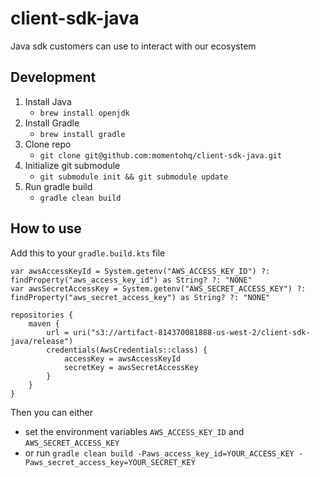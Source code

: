 # client-sdk-java
Java sdk customers can use to interact with our ecosystem

## Development

1. Install Java
   * `brew install openjdk`
1. Install Gradle
   * `brew install gradle`
1. Clone repo
    * `git clone git@github.com:momentohq/client-sdk-java.git`
1. Initialize git submodule
    * `git submodule init && git submodule update`
1. Run gradle build
    * `gradle clean build`
   
## How to use
Add this to your `gradle.build.kts` file
```
var awsAccessKeyId = System.getenv("AWS_ACCESS_KEY_ID") ?: findProperty("aws_access_key_id") as String? ?: "NONE"
var awsSecretAccessKey = System.getenv("AWS_SECRET_ACCESS_KEY") ?: findProperty("aws_secret_access_key") as String? ?: "NONE"

repositories {
    maven {
        url = uri("s3://artifact-814370081888-us-west-2/client-sdk-java/release")
        credentials(AwsCredentials::class) {
            accessKey = awsAccessKeyId
            secretKey = awsSecretAccessKey
        }
    }
}
```
Then you can either 
- set the environment variables `AWS_ACCESS_KEY_ID` and `AWS_SECRET_ACCESS_KEY`
- or run
`gradle clean build -Paws_access_key_id=YOUR_ACCESS_KEY -Paws_secret_access_key=YOUR_SECRET_KEY`

